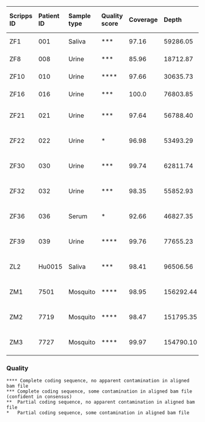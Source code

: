 
| Scripps ID | Patient ID | Sample type | Quality score | Coverage |     Depth |      Onset | Collection | Days post onset | Local or travel | Location of infection      | GE/ul RNA | GE/mL sample | Sequencing status | Consensus name                              | Merged bam files    | Sample                          |
| :---       |       :--- | :---        | :---          |     :--- |      :--- |       :--- |       :--- |            :--- | :---            | :---                       |      :--- |         :--- | :---              | :---                                        | :---                | :---                            |
| ZF1        |        001 | Saliva      | ***           |    97.16 |  59286.05 | 2016.03.18 | 2016.03.22 |               4 | Travel          | Martinique                 |        11 |      3.3E+03 | coding-complete   | ZF1_01Sa_XX-2016-03-22-usa_ex_martinique    | ZF1.c1.Sa.a1.l1.r1  | ZF1.c1.SA.l1.l3.l4.r1           |
| ZF8        |        008 | Urine       | ***           |    85.96 |  18712.87 | 2016.06.15 | 2016.06.21 |               6 | Travel          | Puerto Rico                |         4 |      1.1E+03 | coding-complete   | ZF8_08U_XX-2016-06-21-usa_ex_puerto_rico    | ZF8.c1.UR.a1.l1.r1  | ZF8.c1.UR.a1.l1.l2.r1           |
| ZF10       |        010 | Urine       | ****          |    97.66 |  30635.73 | 2016.06.17 | 2016.06.22 |               5 | Local?          | Cuba                       |       213 |      6.1E+04 | coding-complete   | ZF10_10U_KX842499- 2016-06-22-usa_ex_cuba   | ZF10.c1.UR.a1.l1.r1 | ZF10.c1.UR.a1.l1.r1             |
| ZF16       |        016 | Urine       | ***           |    100.0 |  76803.85 | 2016.06.28 | 2016.07.03 |               5 | Travel          | Puerto Rico                |        14 |      4.0E+03 | coding-complete   | ZF16_16U_XX-2016-07-03-usa_ex_puerto_rico   | ZF16.c1.UR.a1.l1.r1 | ZF16.c1.UR.a1.l1.l2.l3.l4.l5.r1 |
| ZF21       |        021 | Urine       | ***           |    97.64 |  56788.40 | 2016.07.09 | 2016.07.19 |              10 | Local           | "Dade County, Florida"     |        50 |      1.4E+04 | coding-complete   | ZF21_21U_XX-2016-07-19-usa                  | ZF21.c1.UR.a1.l1.r1 | ZF21.c1.UR.l1.l2.l3.r1          |
| ZF22       |        022 | Urine       | *             |    96.98 |  53493.29 | 2016.07.16 | 2016.07.16 |               6 | Local           | "Dade County, Florida"     |        11 |      3.0E+03 | small gap         | ZF22_22U_XX-2016-07-16-usa                  | ZF22.c1.UR.a1.l1.r1 | ZF22.c1.UR.l1.l2.l3.r1          |
| ZF30       |        030 | Urine       | ***           |    99.74 |  62811.74 | 2016.07.31 | 2016.08.02 |               2 | Local           | "Dade County, Florida"     |        36 |      1.0E+04 | coding-complete   | ZF30_30U_XX-2016-08-02-usa                  | ZF30.c1.UR.a1.l1.r1 | ZF30.c1.UR.l1.l2.l3.r1          |
| ZF32       |        032 | Urine       | ***           |    98.35 |  55852.93 | 2016.07.29 | 2016.08.05 |               7 | Local           | "Dade County, Florida"     |        75 |      2.1E+04 | coding-complete   | ZF32_32U_XX-2016-08-05-usa                  | ZF32.c1.UR.a1.l1.r1 | ZF32.c1.UR.l1.l2.l3.r1          |
| ZF36       |        036 | Serum       | *             |    92.66 |  46827.35 | 2016.08.03 | 2016.08.04 |               1 | Local           | "Dade County, Florida"     |        11 |      3.2E+03 | small gap         | ZF36_36S_XX-2016-08-04-usa                  | ZF36.c1.SR.a1.l1.r1 | ZF36.c1.SR.l1.l2.l3.l4.r1       |
| ZF39       |        039 | Urine       | ****          |    99.76 |  77655.23 | 2016.08.12 | 2016.08.17 |               5 | Local           | "Pinellas County, Florida" |      1276 |      3.6E+05 | coding-complete   | ZF39_39U_XX-2016-08-17-usa                  | ZF39.c1.UR.a1.l1.r1 | ZF39.c1.UR.l1.l2.l3.r1          |
| ZL2        |     Hu0015 | Saliva      | ***           |    98.41 |  96506.56 | 2016.08.19 | 2016.08.24 |               5 | Local           | "Dade County, Florida"     |        38 |     21610.23 | coding-complete   | ZL2_Hu0015_KX832731-2016-08-22-usa          | ZL2.c1.SA.a1.l1.r1  | ZL2.c1.SA.a1.l1.l2.r1           |
| ZM1        |       7501 | Mosquito    | ****          |    98.95 | 156292.44 |            | 2016.08.22 |                 | Local           | "Dade County, Florida"     |      4563 |      9.1E+06 | coding-complete   | Ae-aegypti_ZM1_7501_KX838904-2016-08-22-usa | ZM1.c1.MO.a1.l1.r1  | ZM1.c1.MO.a1.l1.l2.r1           |
| ZM2        |       7719 | Mosquito    | ****          |    98.47 | 151795.35 |            | 2016.08.23 |                 | Local           | "Dade County, Florida"     |       279 |      5.6E+05 | coding-complete   | Ae-aegypti_ZM2_7719_KX838905-2016-08-23-usa | ZM2.c1.MO.a1.l1.r1  | ZM2.c1.MO.a1.l1.l2.r1           |
| ZM3        |       7727 | Mosquito    | ****          |    99.97 | 154790.10 |            | 2016.08.23 |                 | Local           | "Dade County, Florida"     |     22549 |      4.5E+07 | coding-complete   | Ae-aegypti_ZM3_7727_KX838906-2016-08-23-usa | ZM3.c1.MO.a1.l1.r1  | ZM3.c1.MO.a1.l1.l2.r1           |

### Quality
```
**** Complete coding sequence, no apparent contamination in aligned bam file
***	Complete coding sequence, some contamination in aligned bam file (confident in consensus)
**	Partial coding sequence, no apparent contamination in aligned bam file
*	Partial coding sequence, some contamination in aligned bam file
```